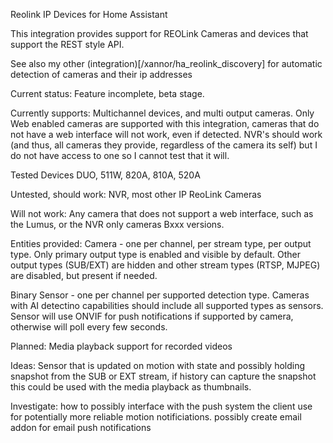 Reolink IP Devices for Home Assistant

This integration provides support for REOLink Cameras and devices that support the REST style API.

See also my other (integration)[/xannor/ha_reolink_discovery] for automatic detection of cameras and their ip addresses

Current status:
Feature incomplete, beta stage.

Currently supports:
Multichannel devices, and multi output cameras. Only Web enabled cameras are supported with this integration, cameras that do not have a web interface will not work, even if detected. NVR's should work (and thus, all cameras they provide, regardless of the camera its self) but I do not have access to one so I cannot test that it will.

Tested Devices
DUO, 511W, 820A, 810A, 520A

Untested, should work:
NVR, most other IP ReoLink Cameras

Will not work:
Any camera that does not support a web interface, such as the Lumus, or the NVR only cameras Bxxx versions.

Entities provided:
Camera - one per channel, per stream type, per output type. Only primary output type is enabled and visible by default. Other output types (SUB/EXT) are hidden and other stream types (RTSP, MJPEG) are disabled, but present if needed.

Binary Sensor - one per channel per supported detection type. Cameras with AI detectino capabilities should include all supported types as sensors. Sensor will use ONVIF for push notifications if supported by camera, otherwise will poll every few seconds.

Planned:
Media playback support for recorded videos

Ideas:
Sensor that is updated on motion with state and possibly holding snapshot from the SUB or EXT stream, if history can capture the snapshot this could be used with the media playback as thumbnails.

Investigate:
how to possibly interface with the push system the client use for potentially more reliable motion notificiations.
possibly create email addon for email push notifications
